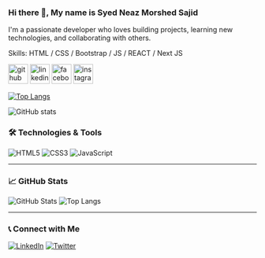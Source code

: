 ### Hi there 👋, My name is Syed Neaz Morshed Sajid

I'm a passionate developer who loves building projects, learning new technologies, and collaborating with others.

Skills: HTML / CSS / Bootstrap / JS / REACT / Next JS  

[<img src='https://cdn.jsdelivr.net/npm/simple-icons@3.0.1/icons/github.svg' alt='github' height='40'>](https://github.com/morshedsajid26)  [<img src='https://cdn.jsdelivr.net/npm/simple-icons@3.0.1/icons/linkedin.svg' alt='linkedin' height='40'>](https://www.linkedin.com/in/https://www.linkedin.com/in/neaz-morshed-sajid/)  [<img src='https://cdn.jsdelivr.net/npm/simple-icons@3.0.1/icons/facebook.svg' alt='facebook' height='40'>](https://www.facebook.com/https://www.facebook.com/snmsajid26)  [<img src='https://cdn.jsdelivr.net/npm/simple-icons@3.0.1/icons/instagram.svg' alt='instagram' height='40'>](https://www.instagram.com/https://www.instagram.com/neaz_morshed_sajid//)  

[![Top Langs](https://github-readme-stats.vercel.app/api/top-langs/?username=morshedsajid26)](https://github.com/anuraghazra/github-readme-stats)

![GitHub stats](https://github-readme-stats.vercel.app/api?username=morshedsajid26&show_icons=true&count_private=true)  




### 🛠️ Technologies & Tools

![HTML5](https://img.shields.io/badge/-HTML5-E34F26?style=flat-square&logo=html5&logoColor=white)
![CSS3](https://img.shields.io/badge/-CSS3-1572B6?style=flat-square&logo=css3)
![JavaScript](https://img.shields.io/badge/-JavaScript-F7DF1E?style=flat-square&logo=javascript&logoColor=black)

---

### 📈 GitHub Stats

![GitHub Stats](https://github-readme-stats.vercel.app/api?username=morshedsajid26&show_icons=true&theme=radical)
![Top Langs](https://github-readme-stats.vercel.app/api/top-langs/?username=morshedsajid26&layout=compact&theme=radical)

---

### 📞 Connect with Me

[![LinkedIn](https://img.shields.io/badge/LinkedIn-0077B5?style=flat-square&logo=linkedin&logoColor=white)](https://www.linkedin.com/in/YourLinkedIn)
[![Twitter](https://img.shields.io/badge/Twitter-1DA1F2?style=flat-square&logo=twitter&logoColor=white)](https://twitter.com/YourTwitter)

